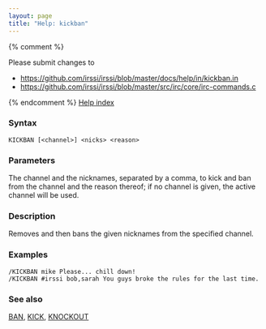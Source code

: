 ```yaml
---
layout: page
title: "Help: kickban"
---
```


{% comment %}

Please submit changes to
- https://github.com/irssi/irssi/blob/master/docs/help/in/kickban.in
- https://github.com/irssi/irssi/blob/master/src/irc/core/irc-commands.c


{% endcomment %}
[Help index](/documentation/help)

### Syntax ###

<div class="highlight irssisyntax"><pre style="\-\-cmdlen:7ch"><code><span class="synB">KICKBAN</span> <span class="syn10">[<span class="syn09">&lt;channel></span>]</span> <span class="synB05">&lt;nicks></span> <span class="synB05">&lt;reason></span></code></pre></div>



### Parameters ###

The channel and the nicknames, separated by a comma, to kick and ban from
the channel and the reason thereof; if no channel is given, the active
channel will be used.

### Description ###

Removes and then bans the given nicknames from the specified channel.

### Examples ###

    /KICKBAN mike Please... chill down!
    /KICKBAN #irssi bob,sarah You guys broke the rules for the last time.

### See also ###
[BAN](/documentation/help/ban), [KICK](/documentation/help/kick), [KNOCKOUT](/documentation/help/knockout)

